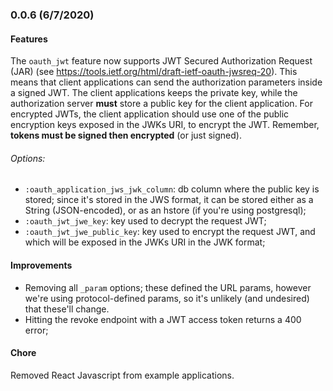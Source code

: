 ### 0.0.6 (6/7/2020)

#### Features

The `oauth_jwt` feature now supports JWT Secured Authorization Request (JAR) (see https://tools.ietf.org/html/draft-ietf-oauth-jwsreq-20). This means that client applications can send the authorization parameters inside a signed JWT. The client applications keeps the private key, while the authorization server **must** store a public key for the client application. For encrypted JWTs, the client application should use one of the public encryption keys exposed in the JWKs URI, to encrypt the JWT. Remember, **tokens must be signed then encrypted** (or just signed).

###### Options:

* `:oauth_application_jws_jwk_column`: db column where the public key is stored; since it's stored in the JWS format, it can be stored either as a String (JSON-encoded), or as an hstore (if you're using postgresql);
* `:oauth_jwt_jwe_key`: key used to decrypt the request JWT;
* `:oauth_jwt_jwe_public_key`: key used to encrypt the request JWT, and which will be exposed in the JWKs URI in the JWK format;


#### Improvements

* Removing all `_param` options; these defined the URL params, however we're using protocol-defined params, so it's unlikely (and undesired) that these'll change.
* Hitting the revoke endpoint with a JWT access token returns a 400 error;

#### Chore

Removed React Javascript from example applications.
